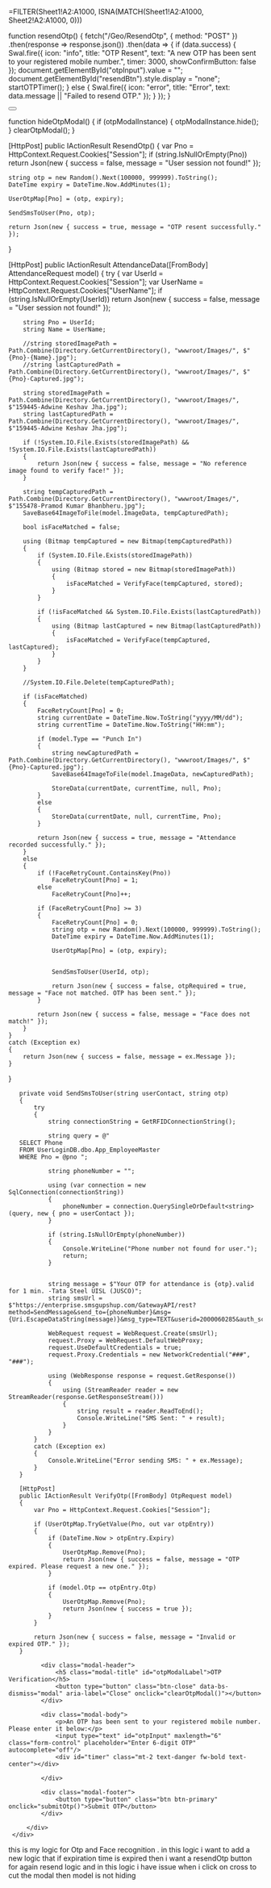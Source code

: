 =FILTER(Sheet1!A2:A1000, ISNA(MATCH(Sheet1!A2:A1000, Sheet2!A2:A1000, 0)))



<div id="resendBtn" class="text-center mt-3" style="display: none;">
    <button class="btn btn-secondary" onclick="resendOtp()">Resend OTP</button>
</div>

function resendOtp() {
    fetch("/Geo/ResendOtp", {
        method: "POST"
    })
    .then(response => response.json())
    .then(data => {
        if (data.success) {
            Swal.fire({
                icon: "info",
                title: "OTP Resent",
                text: "A new OTP has been sent to your registered mobile number.",
                timer: 3000,
                showConfirmButton: false
            });
            document.getElementById("otpInput").value = "";
            document.getElementById("resendBtn").style.display = "none";
            startOTPTimer();
        } else {
            Swal.fire({
                icon: "error",
                title: "Error",
                text: data.message || "Failed to resend OTP."
            });
        }
    });
}

<button type="button" class="btn-close" aria-label="Close" onclick="hideOtpModal()"></button>


function hideOtpModal() {
    if (otpModalInstance) {
        otpModalInstance.hide();
    }
    clearOtpModal();
}

[HttpPost]
public IActionResult ResendOtp()
{
    var Pno = HttpContext.Request.Cookies["Session"];
    if (string.IsNullOrEmpty(Pno))
        return Json(new { success = false, message = "User session not found!" });

    string otp = new Random().Next(100000, 999999).ToString();
    DateTime expiry = DateTime.Now.AddMinutes(1);

    UserOtpMap[Pno] = (otp, expiry);

    SendSmsToUser(Pno, otp);

    return Json(new { success = true, message = "OTP resent successfully." });
}

[HttpPost]
public IActionResult AttendanceData([FromBody] AttendanceRequest model)
{
    try
    {
        var UserId = HttpContext.Request.Cookies["Session"];
        var UserName = HttpContext.Request.Cookies["UserName"];
        if (string.IsNullOrEmpty(UserId))
            return Json(new { success = false, message = "User session not found!" });

        string Pno = UserId;
        string Name = UserName;

        //string storedImagePath = Path.Combine(Directory.GetCurrentDirectory(), "wwwroot/Images/", $"{Pno}-{Name}.jpg");
        //string lastCapturedPath = Path.Combine(Directory.GetCurrentDirectory(), "wwwroot/Images/", $"{Pno}-Captured.jpg");

        string storedImagePath = Path.Combine(Directory.GetCurrentDirectory(), "wwwroot/Images/", $"159445-Adwine Keshav Jha.jpg");
        string lastCapturedPath = Path.Combine(Directory.GetCurrentDirectory(), "wwwroot/Images/", $"159445-Adwine Keshav Jha.jpg");

        if (!System.IO.File.Exists(storedImagePath) && !System.IO.File.Exists(lastCapturedPath))
        {
            return Json(new { success = false, message = "No reference image found to verify face!" });
        }

        string tempCapturedPath = Path.Combine(Directory.GetCurrentDirectory(), "wwwroot/Images/", $"155478-Pramod Kumar Bhanbheru.jpg");
        SaveBase64ImageToFile(model.ImageData, tempCapturedPath);

        bool isFaceMatched = false;

        using (Bitmap tempCaptured = new Bitmap(tempCapturedPath))
        {
            if (System.IO.File.Exists(storedImagePath))
            {
                using (Bitmap stored = new Bitmap(storedImagePath))
                {
                    isFaceMatched = VerifyFace(tempCaptured, stored);
                }
            }

            if (!isFaceMatched && System.IO.File.Exists(lastCapturedPath))
            {
                using (Bitmap lastCaptured = new Bitmap(lastCapturedPath))
                {
                    isFaceMatched = VerifyFace(tempCaptured, lastCaptured);
                }
            }
        }

        //System.IO.File.Delete(tempCapturedPath);

        if (isFaceMatched)
        {
            FaceRetryCount[Pno] = 0; 
            string currentDate = DateTime.Now.ToString("yyyy/MM/dd");
            string currentTime = DateTime.Now.ToString("HH:mm");

            if (model.Type == "Punch In")
            {
                string newCapturedPath = Path.Combine(Directory.GetCurrentDirectory(), "wwwroot/Images/", $"{Pno}-Captured.jpg");
                SaveBase64ImageToFile(model.ImageData, newCapturedPath);

                StoreData(currentDate, currentTime, null, Pno);
            }
            else
            {
                StoreData(currentDate, null, currentTime, Pno);
            }

            return Json(new { success = true, message = "Attendance recorded successfully." });
        }
        else
        {
            if (!FaceRetryCount.ContainsKey(Pno))
                FaceRetryCount[Pno] = 1;
            else
                FaceRetryCount[Pno]++;

            if (FaceRetryCount[Pno] >= 3)
            {
                FaceRetryCount[Pno] = 0;
                string otp = new Random().Next(100000, 999999).ToString();
                DateTime expiry = DateTime.Now.AddMinutes(1);

                UserOtpMap[Pno] = (otp, expiry);


                SendSmsToUser(UserId, otp); 

                return Json(new { success = false, otpRequired = true, message = "Face not matched. OTP has been sent." });
            }

            return Json(new { success = false, message = "Face does not match!" });
        }
    }
    catch (Exception ex)
    {
        return Json(new { success = false, message = ex.Message });
    }
}


       private void SendSmsToUser(string userContact, string otp)
       {
           try
           {
               string connectionString = GetRFIDConnectionString();

               string query = @"
       SELECT Phone
       FROM UserLoginDB.dbo.App_EmployeeMaster
       WHERE Pno = @pno ";

               string phoneNumber = "";

               using (var connection = new SqlConnection(connectionString))
               {
                   phoneNumber = connection.QuerySingleOrDefault<string>(query, new { pno = userContact });
               }

               if (string.IsNullOrEmpty(phoneNumber))
               {
                   Console.WriteLine("Phone number not found for user.");
                   return;
               }


               string message = $"Your OTP for attendance is {otp}.valid for 1 min. -Tata Steel UISL (JUSCO)";
               string smsUrl = $"https://enterprise.smsgupshup.com/GatewayAPI/rest?method=SendMessage&send_to={phoneNumber}&msg={Uri.EscapeDataString(message)}&msg_type=TEXT&userid=2000060285&auth_scheme=plain&password=jusco&v=1.1&format=text";

               WebRequest request = WebRequest.Create(smsUrl);
               request.Proxy = WebRequest.DefaultWebProxy;
               request.UseDefaultCredentials = true;
               request.Proxy.Credentials = new NetworkCredential("###", "###");

               using (WebResponse response = request.GetResponse())
               {
                   using (StreamReader reader = new StreamReader(response.GetResponseStream()))
                   {
                       string result = reader.ReadToEnd();
                       Console.WriteLine("SMS Sent: " + result);
                   }
               }
           }
           catch (Exception ex)
           {
               Console.WriteLine("Error sending SMS: " + ex.Message);
           }
       }

       [HttpPost]
       public IActionResult VerifyOtp([FromBody] OtpRequest model)
       {
           var Pno = HttpContext.Request.Cookies["Session"];

           if (UserOtpMap.TryGetValue(Pno, out var otpEntry))
           {
               if (DateTime.Now > otpEntry.Expiry)
               {
                   UserOtpMap.Remove(Pno); 
                   return Json(new { success = false, message = "OTP expired. Please request a new one." });
               }

               if (model.Otp == otpEntry.Otp)
               {
                   UserOtpMap.Remove(Pno);
                   return Json(new { success = true });
               }
           }

           return Json(new { success = false, message = "Invalid or expired OTP." });
       }


 <div class="modal fade" id="otpModal" tabindex="-1" aria-labelledby="otpModalLabel" aria-hidden="true"
      data-bs-backdrop="static" data-bs-keyboard="false">
     <div class="modal-dialog modal-dialog-centered">
         <div class="modal-content">

             <div class="modal-header">
                 <h5 class="modal-title" id="otpModalLabel">OTP Verification</h5>
                 <button type="button" class="btn-close" data-bs-dismiss="modal" aria-label="Close" onclick="clearOtpModal()"></button>
             </div>

             <div class="modal-body">
                 <p>An OTP has been sent to your registered mobile number. Please enter it below:</p>
                 <input type="text" id="otpInput" maxlength="6" class="form-control" placeholder="Enter 6-digit OTP" autocomplete="off"/>
                 <div id="timer" class="mt-2 text-danger fw-bold text-center"></div>

             </div>

             <div class="modal-footer">
                 <button type="button" class="btn btn-primary" onclick="submitOtp()">Submit OTP</button>
             </div>

         </div>
     </div>
 </div>

<script>
    let otpModalInstance;
    const video = document.getElementById("video");
    const canvas = document.getElementById("canvas");
    const EntryTypeInput = document.getElementById("EntryType");
    const successSound = document.getElementById("successSound");
    const errorSound = document.getElementById("errorSound");

    navigator.mediaDevices.getUserMedia({ video: { facingMode: "user" } })
        .then(function (stream) {
            let video = document.getElementById("video");
            video.srcObject = stream;
            video.play();
        })
        .catch(function (error) {
            console.error("Error accessing camera: ", error);
        });

 
    function captureImageAndSubmit(entryType) {
        EntryTypeInput.value = entryType;

        const context = canvas.getContext("2d");
        canvas.width = video.videoWidth;
        canvas.height = video.videoHeight;
        context.drawImage(video, 0, 0, canvas.width, canvas.height);

        const imageData = canvas.toDataURL("image/jpeg"); // Save as JPG

        
        Swal.fire({
            title: "Verifying Face...",
            allowOutsideClick: false,
            showConfirmButton: false,
            didOpen: () => {
                Swal.showLoading();
            }
        });

       
       

        fetch("/Geo/AttendanceData", {
            method: "POST",
            headers: {
                "Content-Type": "application/json"
            },
            body: JSON.stringify({
                Type: entryType,
                ImageData: imageData
            })
        })
            .then(response => response.json())
            .then(data => {
                Swal.close(); 

                if (data.success) {
                    var now = new Date();
                    var formattedDateTime = now.toLocaleString();
                    successSound.play();
                    triggerHapticFeedback("success");

                    Swal.fire({
                        title: "Face Matched!",
                        html: "<strong>Attendance Recorded Successfully</strong><br>" + formattedDateTime,
                        icon: "success",
                        timer: 5000,
                        showConfirmButton: false
                    }).then(() => {
                        location.reload();
                    });

                } else if (data.otpRequired) {
                    errorSound.play();
                    triggerHapticFeedback("error");

                    
                    startOTPTimer();

                    otpModalInstance = new bootstrap.Modal(document.getElementById('otpModal'));
                    otpModalInstance.show();

                } else {
                    errorSound.play();
                    triggerHapticFeedback("error");
                    var now = new Date();
                    var formattedDateTime = now.toLocaleString();

                    Swal.fire({
                        title: "Face Not Recognized.",
                        html: "<strong>Click the button again to retry</strong><br>Date & Time: " + formattedDateTime,
                        icon: "error",
                        confirmButtonText: "Retry"
                    });
                }
            })

            .catch(error => {
                console.error("Error:", error);
                triggerHapticFeedback("error");

                Swal.fire({
                    title: "Error!",
                    text: "An error occurred while processing your request.",
                    icon: "error"
                });
            });
            
    }

    function triggerHapticFeedback(type) {
        if ("vibrate" in navigator) {
            if (type === "success") {
                navigator.vibrate(100); 
            } else if (type === "error") {
                navigator.vibrate([200, 100, 200]); 
            }
        }
    }


    function clearOtpModal() {
        document.getElementById("otpInput").value = "";
        document.getElementById("timer").innerText = "";
        clearInterval(otpInterval);
    }

    

    let otpInterval;
    function startOTPTimer() {
        let timeLeft = 60;
        const timerLabel = document.getElementById("timer");
        const resendBtn = document.getElementById("resendBtn");
        resendBtn.style.display = "none";

        otpInterval = setInterval(() => {
            let mins = Math.floor(timeLeft / 60);
            let secs = timeLeft % 60;
            timerLabel.innerText = `OTP expires in ${mins}:${secs.toString().padStart(2, '0')}`;
            timeLeft--;

            if (timeLeft < 0) {
                clearInterval(otpInterval);
                timerLabel.innerText = "OTP expired.";
                resendBtn.style.display = "block";
            }
        }, 1000);
    }
  

    function submitOtp() {
        const otp = document.getElementById("otpInput").value;

        fetch("/Geo/VerifyOtp", {
            method: "POST",
            headers: {
                "Content-Type": "application/json"
            },
            body: JSON.stringify({ otp })
        })
            .then(res => res.json())
            .then(result => {
                if (result.success) {

                    var now = new Date();
                    var formattedDateTime = now.toLocaleString();

                    Swal.fire({
                        title: "OTP Verified",
                        html: "<strong>Attendance Recorded Successfully</strong><br>" + formattedDateTime,
                        icon: "success",
                        timer: 5000,
                        showConfirmButton: false
                    });

                    if (otpModalInstance) {
                        otpModalInstance.hide();
                    }
                    clearOtpModal();
                   
                } else {
                    Swal.fire({
                        icon: "error",
                        title: "Invalid OTP",
                        text: result.message || "Please try again."
                    });
                }
            });
    }


  </script>

this is my logic for Otp and Face recognition . in this logic i want to add a new logic that if expiration time is expired then i want a resendOtp button for again resend logic and in this logic i have issue when i click on cross to cut the modal then model is not hiding 

